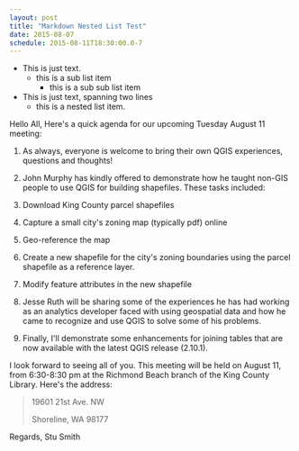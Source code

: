 ```yaml
---
layout: post
title: "Markdown Nested List Test"
date: 2015-08-07
schedule: 2015-08-11T18:30:00.0-7
---
```


*   This is just text.
    * this is a sub list item
      * this is a sub sub list item
* This is just text,
    spanning two lines
  * this is a nested list item.

Hello All,
Here's a quick agenda for our upcoming Tuesday August 11 meeting:

1.  As always, everyone is welcome to bring their own QGIS experiences, questions and thoughts!

2.  John Murphy has kindly offered to demonstrate how he taught non-GIS people to use QGIS for building shapefiles.  These tasks included:

  1. Download King County parcel shapefiles

  2. Capture a small city's zoning map (typically pdf) online

  3. Geo-reference the map

  4. Create a new shapefile for the city's zoning boundaries using the parcel shapefile as a reference layer.

  5. Modify feature attributes in the new shapefile

3.  Jesse Ruth will be sharing some of the experiences he has had working as an analytics developer faced with using geospatial data and how he came to recognize and use QGIS to solve some of his problems.

4.  Finally, I'll demonstrate some enhancements for joining tables that are now available with the latest QGIS release (2.10.1).

I look forward to seeing all of you.  This meeting will be held on August 11, from 6:30-8:30 pm at the Richmond Beach branch of the King County Library.  Here's the address:

  >19601 21st Ave. NW
  >
  >Shoreline, WA 98177

Regards, Stu Smith

